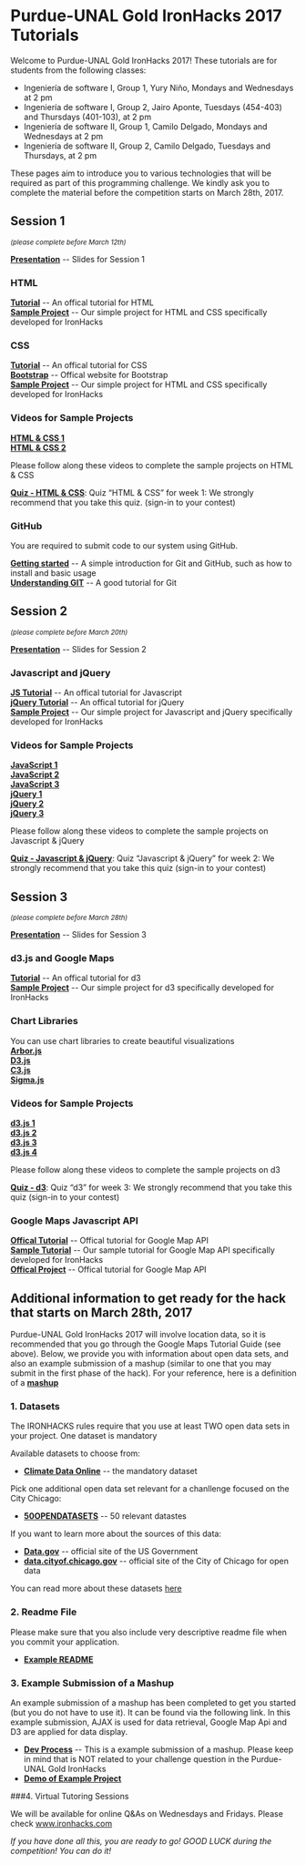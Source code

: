 # Purdue-UNAL Gold IronHacks 2017 Tutorials    

Welcome to Purdue-UNAL Gold IronHacks 2017! These tutorials are for students from the following classes: 
- Ingeniería de software I, Group 1, Yury Niño, Mondays and Wednesdays at 2 pm
- Ingeniería de software I, Group 2, Jairo Aponte, Tuesdays (454-403) and Thursdays (401-103), at 2 pm
- Ingeniería de software II, Group 1, Camilo Delgado, Mondays and Wednesdays at 2 pm
- Ingeniería de software II, Group 2, Camilo Delgado, Tuesdays and Thursdays, at 2 pm

These pages aim to introduce you to various technologies that will be required as part of this programming challenge. We kindly ask you to complete the material before the competition starts on March 28th, 2017. 

## Session 1 
<i><small>(please complete before March 12th)</small></i>

**[Presentation](https://drive.google.com/open?id=1sjZ7yVoA8M6EfXRO4h6GFP1okMIr7p5Lpackdnl8n3E)** -- Slides for Session 1
### HTML
**[Tutorial](http://www.w3schools.com/html)** -- An offical tutorial for HTML<br>
**[Sample Project](session1/html&css)** -- Our simple project for HTML and CSS specifically developed for IronHacks<br>

### CSS
**[Tutorial](http://www.w3schools.com/css/)** -- An offical tutorial for CSS<br>
**[Bootstrap](http://getbootstrap.com/)** -- Offical website for Bootstrap<br>
**[Sample Project](session1/html&css)** -- Our simple project for HTML and CSS specifically developed for IronHacks<br>

### Videos for Sample Projects
**[HTML & CSS 1](https://drive.google.com/open?id=0B-DRvJb6N3IiSXFMQkR1LVFvQTA)** <br>
**[HTML & CSS 2](https://drive.google.com/open?id=0B-DRvJb6N3IidUZDS0d5TVBnb1E)** <br>

Please follow along these videos to complete the sample projects on HTML & CSS


**[Quiz - HTML & CSS](http://www.ironhacks.com/quizzes)**: Quiz “HTML & CSS” for week 1: We strongly recommend that you take this quiz. (sign-in to your contest)<br>

### GitHub

You are required to submit code to our system using GitHub. <br>


**[Getting started](session1/Github/Github-Tutorial.md)** -- A simple introduction for Git and GitHub, such as how to install and basic usage<br>
**[Understanding GIT](https://www.atlassian.com/git/tutorials/what-is-git)** -- A good tutorial for Git

## Session 2 
<small><i>(please complete before March 20th)</i></small>

**[Presentation](https://drive.google.com/open?id=1xUv4yT7R2p2yTVoSPS5-doPx6DvBAZrDcvqupxrAHSI)** -- Slides for Session 2

### Javascript and jQuery
**[JS Tutorial](http://www.w3schools.com/js/)** -- An offical tutorial for Javascript<br>
**[jQuery Tutorial](http://www.w3schools.com/jquery/)** -- An offical tutorial for jQuery<br>
**[Sample Project](session2/)** -- Our simple project for Javascript and jQuery specifically developed for IronHacks<br>

### Videos for Sample Projects
**[JavaScript 1](https://drive.google.com/open?id=0B9-5urQe7fqLRWpzcl9ZQnN6VDQ)** <br>
**[JavaScript 2](https://drive.google.com/open?id=0B9-5urQe7fqLUnpNQ3BQcWdoR00)** <br>
**[JavaScript 3](https://drive.google.com/open?id=0B9-5urQe7fqLWVdaWlpxQUNUMG8)** <br>
**[jQuery 1](https://drive.google.com/open?id=0B9-5urQe7fqLSEZpSWFvdlR1aTA)** <br>
**[jQuery 2](https://drive.google.com/open?id=0B9-5urQe7fqLRW45aHdYZVZMQ1k)** <br>
**[jQuery 3](https://drive.google.com/open?id=0B9-5urQe7fqLT181QTBfMXRyUFk)** <br>

Please follow along these videos to complete the sample projects on Javascript & jQuery

**[Quiz - Javascript & jQuery](http://www.ironhacks.com/quizzes)**: Quiz “Javascript & jQuery” for week 2: We strongly recommend that you take this quiz (sign-in to your contest)<br>

## Session 3 
<small><i>(please complete before March 28th)</i></small>

**[Presentation](https://drive.google.com/open?id=1lNHrUUyLdcfl8Mo5BYv1_XlG9UBxfwl_z0GNYqgRc0M)** -- Slides for Session 3

### d3.js and Google Maps
**[Tutorial](https://github.com/d3/d3/wiki)** -- An offical tutorial for d3<br> 
**[Sample Project](session3/D3_tutorial)** -- Our simple project for d3 specifically developed for IronHacks<br>


### Chart Libraries
You can use chart libraries to create beautiful visualizations <br>
**[Arbor.js](http://arborjs.org)** <br>
**[D3.js](http://d3js.org)**<br>
**[C3.js](http://c3js.org)**<br>
**[Sigma.js](http://sigmajs.org)**<br>

### Videos for Sample Projects
**[d3.js 1](https://drive.google.com/open?id=0B-DRvJb6N3IiLXZDSFR2ZHF5NFE)** <br> 
**[d3.js 2](https://drive.google.com/open?id=0B-DRvJb6N3IiYm5hclVxRk9pcEE)**<br> 
**[d3.js 3](https://drive.google.com/open?id=0B-DRvJb6N3Iic25BWkJ5eXpNb1E)** <br> 
**[d3.js 4](https://drive.google.com/open?id=0B-DRvJb6N3IiVno4eGZQNnItMnM)** <br> 

Please follow along these videos to complete the sample projects on d3 

**[Quiz - d3](http://www.ironhacks.com/quizzes)**: Quiz “d3” for week 3: We strongly recommend that you take this quiz (sign-in to your contest)<br>

### Google Maps Javascript API
**[Offical Tutorial](https://developers.google.com/maps/documentation/javascript/tutorial)** -- Offical tutorial for Google Map API<br>
**[Sample Tutorial](session3/GoogleMap/Google-Maps-Tutorial.md)** -- Our sample tutorial for Google Map API specifically developed for IronHacks<br>
**[Offical Project](https://developers.google.com/maps/documentation/javascript/earthquakes)** -- Offical tutorial for Google Map API<br>

## Additional information to get ready for the hack that starts on March 28th, 2017

Purdue-UNAL Gold IronHacks 2017 will involve location data, so it is recommended that you go through the Google Maps Tutorial Guide (see above). 
Below, we provide you with information about open data sets, and also an example submission of a mashup (similar to one that you may submit in the first phase of the hack). For your reference, here is a definition of a **[mashup](https://techterms.com/definition/mashup)**

### 1. Datasets

The IRONHACKS rules require that you use at least TWO open data sets in your project. One dataset is mandatory

Available datasets to choose from:
- **[Climate Data Online](https://www.ncdc.noaa.gov/cdo-web)** -- the mandatory dataset <br>

Pick one additional open data set relevant for a chanllenge focused on the City Chicago:
- **[50OPENDATASETS](https://www.dropbox.com/s/tpi9q8u88otuc7k/Chicagohousingrental.docx?dl=0)** -- 50 relevant datastes

If you want to learn more about the sources of this data:
- **[Data.gov](https://www.data.gov)** -- official site of the US Government
- **[data.cityof.chicago.gov](https://data.cityofchicago.org/)** -- official site of the City of Chicago for open data

You can read more about these datasets [here](Datasets.md)

### 2. Readme File
Please make sure that you also include very descriptive readme file when you commit your application. 
- **[Example README](readme_template)**

### 3. Example Submission of a Mashup   

An example submission of a mashup has been completed to get you started (but you do not have to use it). It can be found via the following link. In this example submission, AJAX is used for data retrieval, Google Map Api and D3 are applied for data display. 

- **[Dev Process](sample_project)** -- This is a example submission of a mashup. Please keep in mind that is NOT related to your challenge question in the Purdue-UNAL Gold IronHacks <br>
- **[Demo of Example Project](http://rawgit.com/goldironhack/2017-Purdue-UNAL-IronHack-Tutorials/master/sample_project/2017-Purdue-UNAL-IronHacks-Tutorial-Project.html)**

###4. Virtual Tutoring Sessions

We will be available for online Q&As on Wednesdays and Fridays. Please check www.ironhacks.com

<i>If you have done all this, you are ready to go! GOOD LUCK during the competition! You can do it! </i>
